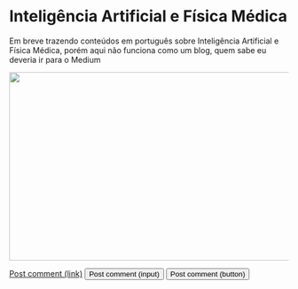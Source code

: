 # Inteligência Artificial e Física Médica

Em breve trazendo conteúdos em português sobre Inteligência Artificial e Física Médica, porém aqui não funciona como um blog, quem sabe eu deveria ir para o Medium

<img src="https://user-images.githubusercontent.com/65023174/220431778-34d2c825-aefb-4fa4-8585-6177f8f4c0d7.png" width="600" height="340">

<a href="#" class="button">Post comment (link)</a>
<input class="button" type="submit" value="Post comment (input)">
<button class="button" type="submit">Post comment (button)</button>
